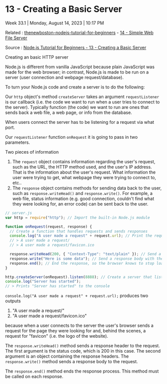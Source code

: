 # 13 - Creating a Basic Server

Week 33.1 | Monday, August 14, 2023 | 10:17 PM

Related : [thenewboston-nodejs-tutorial-for-beginners](thenewboston-nodejs-tutorial-for-beginners.md) - [14 - Simple Web File Server](14%20-%20Simple%20Web%20File%20Server.md)

Source : [Node.js Tutorial for Beginners - 13 - Creating a Basic Server](https://www.youtube.com/watch?v=pYOltVz7kL0&list=PL6gx4Cwl9DGBMdkKFn3HasZnnAqVjzHn_&index=13)

Creating an basic HTTP server

Node.js is different from vanilla JavaScript because plain JavaScript was made for the web
browser; in contrast, Node.js is made to be run on a server (user connection and webpage
request/database).

To turn your Node.js code and create a server is to do the following:

Our `http` object's method `createServer` takes an argument `requestListener` is our callback
(i.e. the code we want to run when a user tries to connect to the server). Typically function
(the code) we want to run are ones that sends back a web file, a web page, or info from the
database.

When users connect the server has to be listening for a request via what port.

Our `requestListener` function `onRequest` it is going to pass in two parameters.

Two pieces of information

1. The `request` object contains information regarding the user's request, such as the URL, the HTTP method used, and the user's IP address. That is the information about the user's request. What information the user were trying to get, what webpage they were trying to connect to, etc..
2. The `response` object contains methods for sending data back to the user, such as `response.writeHead()` and `response.write()`. For example, a web file, status information (e.g. good connection, couldn't find what they were looking for, an error code) can be sent back to the user.

```js
// server.js
var http = require("http"); // Import the built-in Node.js module

function onRequest(request, response) {
  // Create a function that handles requests and sends responses
  console.log("A user made a request" + request.url); // Print the request URL to the console
  // > A user made a request/
  // > A user made a request/favicon.ico

  response.writeHead(200, { "Context-Type": "text/plain" }); // Send a response header with a 200 status code and a content-type of text/plain
  response.write("Here is some data"); // Send a response body with the text "Here is some data"
  response.end(); // End the response, so the browser knows to stop loading the page
}

http.createServer(onRequest).listen(8888); // Create a server that listens for traffic/user's request on port 8888
console.log("Server has started");
// > Prints "Server has started" to the console
```

`console.log("A user made a request" + request.url);` produces two outputs

1. "A user made a request/"
2. "A user made a request/favicon.ico"

because when a user connects to the server the user's browser sends a request for the page they were looking for and, behind the scenes, a request for "favicon" (i.e. the logo of the website).

The `response.writeHead()` method sends a response header to the request. The first argument is the status code, which is 200 in this case. The second argument is an object containing the response headers. The `response.write()` method sends a response body to the request.

The `response.end()` method ends the response process. This method must be called on each response.

